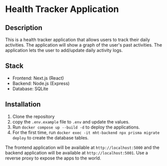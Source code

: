 # Health Tracker Application

## Description

This is a health tracker application that allows users to track their daily activities. The application will show a graph of the user's past activities. The application lets the user to add/update daily activity logs.

## Stack

- Frontend: Next.js (React)
- Backend: Node.js (Express)
- Database: SQLite

## Installation

1. Clone the repository
2. copy the `.env.example` file to `.env` and update the values.
3. Run `docker compose up --build -d` to deploy the applications.
4. For the first time, run `docker exec -it mht-backend npx prisma migrate deploy` to create the database tables.

The frontend application will be available at `http://localhost:5000` and the backend application will be available at `http://localhost:5001`. Use a reverse proxy to expose the apps to the world.
